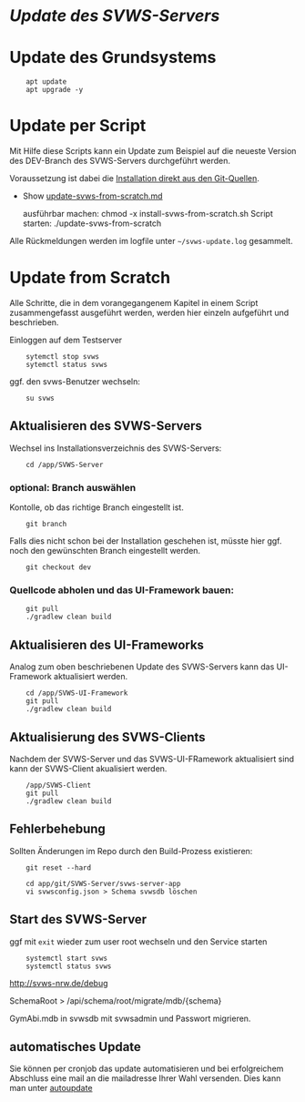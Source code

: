 ***Update des SVWS-Servers***
=============================

# Update des Grundsystems

		apt update
		apt upgrade -y


# Update per Script

Mit Hilfe diese Scripts kann ein Update zum Beispiel auf die neueste Version des DEV-Branch des SVWS-Servers durchgeführt werden. 

Voraussetzung ist dabei die [Installation direkt aus den Git-Quellen](002_Installation_SVWS-Server.md). 
	
+ Show [update-svws-from-scratch.md](scripts/update-svws-from-scratch.md)

	
    ausführbar machen: chmod -x install-svws-from-scratch.sh
    Script starten: ./update-svws-from-scratch
	
Alle Rückmeldungen werden im logfile unter `~/svws-update.log` gesammelt.


# Update from Scratch

Alle Schritte, die in dem vorangegangenem Kapitel in einem Script zusammengefasst ausgeführt werden, werden hier einzeln aufgeführt und beschrieben.

Einloggen auf dem Testserver

		sytemctl stop svws
		sytemctl status svws

ggf. den svws-Benutzer wechseln: 

		su svws

## Aktualisieren des SVWS-Servers

Wechsel ins Installationsverzeichnis des SVWS-Servers:

		cd /app/SVWS-Server
		
		
### optional: Branch auswählen 

Kontolle, ob das richtige Branch eingestellt ist.
		
		git branch
		
Falls dies nicht schon bei der Installation geschehen ist, müsste hier ggf. noch den gewünschten Branch eingestellt werden.

		git checkout dev

### Quellcode abholen und das UI-Framework bauen:


		git pull 
		./gradlew clean build

## Aktualisieren des UI-Frameworks

Analog zum oben beschriebenen Update des SVWS-Servers kann das UI-Framework aktualisiert werden.

		cd /app/SVWS-UI-Framework
		git pull
		./gradlew clean build

## Aktualisierung des SVWS-Clients

Nachdem der SVWS-Server und das SVWS-UI-FRamework aktualisiert sind kann der SVWS-Client akualisiert werden. 

		/app/SVWS-Client
		git pull
		./gradlew clean build

## Fehlerbehebung 

Sollten Änderungen im Repo durch den Build-Prozess existieren:

		git reset --hard
		
		cd app/git/SVWS-Server/svws-server-app
		vi svwsconfig.json > Schema svwsdb löschen

## Start des SVWS-Server

ggf mit `exit` wieder zum user root wechseln und den Service starten

		systemctl start svws
		systemctl status svws

http://svws-nrw.de/debug

SchemaRoot > /api/schema/root/migrate/mdb/{schema}

GymAbi.mdb in svwsdb mit svwsadmin und Passwort migrieren.

## automatisches Update

Sie können per cronjob das update automatisieren und bei erfolgreichem Abschluss eine mail an die mailadresse Ihrer Wahl versenden. 
Dies kann man unter [autoupdate](autoupdate.md)